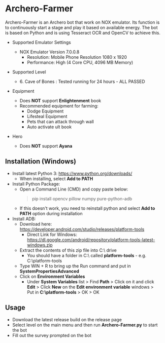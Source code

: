 # Archero-Farmer

Archero-Farmer is an Archero bot that work on NOX emulator. Its function is to continuously start a stage and play it based on available energy. The bot is based on Python and is using Tesseract OCR and OpenCV to achieve this.

- Supported Emulator Settings
    - NOX Emulator Version 7.0.0.8 
        - Resolution: Mobile Phone Resolution 1080 x 1920
        - Performance: High (4 Core CPU, 4096 MB Memory)
  
- Supported Level
    - 6\. Cave of Bones : Tested running for 24 hours - ALL PASSED
  
- Equipment
    - Does **NOT** support **Enlightenment** book
    - Recommended equipment for farming:
        - Dodge Equipment
        - Lifesteal Equipment
        - Pets that can attack through wall
        - Auto activate ult book
    
- Hero
    - Does **NOT** support **Ayana**

## Installation (Windows)

- Install latest Python 3: https://www.python.org/downloads/
    - When installing, select **Add to PATH**
- Install Python Package:
    - Open a Command Line (CMD) and copy paste below:
      > pip install opencv pillow numpy pure-python-adb
    - If this doesn't work, you need to reinstall python and select **Add to PATH** option during installation
- Install ADB:
    - Download here: https://developer.android.com/studio/releases/platform-tools
        - Direct Link for Windows:  https://dl.google.com/android/repository/platform-tools-latest-windows.zip
    - Extract the contents of this zip file into C:\ drive
        - You should have a folder in C:\ called **platform-tools** - e.g. C:\platform-tools
    - Type WIN + R to bring up the Run command and put in **SystemPropertiesAdvanced**
    - Click on **Environment Variables**
        - Under **System Variables** list > Find **Path** > Click on it and click **Edit** > Click **New** on the **Edit environment variable** windows > Put in **C:\platform-tools** > OK > OK

## Usage

- Download the latest release build on the release page
- Select level on the main menu and then run **Archero-Farmer.py** to start the bot
- Fill out the survey prompted on the bot

